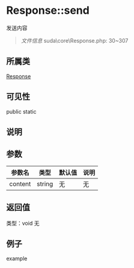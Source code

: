 # Response::send
发送内容
> *文件信息* suda\core\Response.php: 30~307
## 所属类 

[Response](../Response.md)

## 可见性

  public  static
## 说明



## 参数

 
| 参数名 | 类型 | 默认值 | 说明 |
|--------|-----|-------|-------|
 | content |  string | 无 | 无 |
## 返回值
 
类型：void
无
## 例子

example